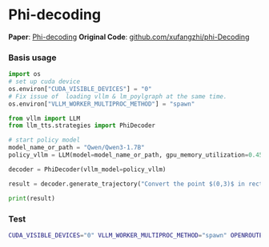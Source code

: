 
# Phi-decoding

**Paper**: [Phi-decoding](https://arxiv.org/pdf/2503.13288)
**Original Code**: [github.com/xufangzhi/phi-Decoding](https://github.com/xufangzhi/phi-Decoding/tree/main)
### Basis usage
```python
import os
# set up cuda device
os.environ["CUDA_VISIBLE_DEVICES"] = "0"
# Fix issue of  loading vllm & lm_poylgraph at the same time.
os.environ["VLLM_WORKER_MULTIPROC_METHOD"] = "spawn"

from vllm import LLM
from llm_tts.strategies import PhiDecoder

# start policy model 
model_name_or_path = "Qwen/Qwen3-1.7B"
policy_vllm = LLM(model=model_name_or_path, gpu_memory_utilization=0.45, max_model_len=8192 *2)

decoder = PhiDecoder(vllm_model=policy_vllm)

result = decoder.generate_trajectory("Convert the point $(0,3)$ in rectangular coordinates to polar coordinates.  Enter your answer in the form $(r,\\theta),$ where $r > 0$ and $0 \\le \\theta < 2 \\pi.$")

print(result)
```

### Test
```bash
CUDA_VISIBLE_DEVICES="0" VLLM_WORKER_MULTIPROC_METHOD="spawn" OPENROUTER_API_KEY=key_here PYTHONPATH=./ python ./scripts/run_tts_eval.py --config-path=../config --config-name=run_tts_eval_phi.yaml
```
